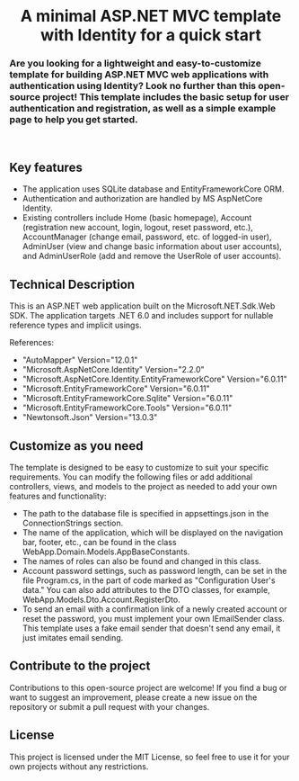 
<h1 align="center">
  <br>
  <br>
    A minimal ASP.NET MVC template with Identity for a quick start
  <br>
</h1>

<h3>
Are you looking for a lightweight and easy-to-customize template for building ASP.NET MVC web applications with authentication using Identity? Look no further than this open-source project!
This template includes the basic setup for user authentication and registration, as well as a simple example page to help you get started.
</h3>
<br>


## Key features

- The application uses SQLite database and EntityFrameworkCore ORM.
- Authentication and authorization are handled by MS AspNetCore Identity.
- Existing controllers include Home (basic homepage), Account (registration new account, login, logout, reset password, etc.), AccountManager (change email, password, etc. of logged-in user), AdminUser (view and change basic information about user accounts), and AdminUserRole (add and remove the UserRole of user accounts).

## Technical Description
This is an ASP.NET web application built on the Microsoft.NET.Sdk.Web SDK. The application targets .NET 6.0 and includes support for nullable reference types and implicit usings.

References:     
- "AutoMapper" Version="12.0.1"
- "Microsoft.AspNetCore.Identity" Version="2.2.0"
- "Microsoft.AspNetCore.Identity.EntityFrameworkCore" Version="6.0.11"
- "Microsoft.EntityFrameworkCore" Version="6.0.11"
- "Microsoft.EntityFrameworkCore.Sqlite" Version="6.0.11"
- "Microsoft.EntityFrameworkCore.Tools" Version="6.0.11"
- "Newtonsoft.Json" Version="13.0.3"

## Customize as you need

The template is designed to be easy to customize to suit your specific requirements. You can modify the following files or add additional controllers, views, and models to the project as needed to add your own features and functionality:

- The path to the database file is specified in appsettings.json in the ConnectionStrings section.
- The name of the application, which will be displayed on the navigation bar, footer, etc., can be found in the class WebApp.Domain.Models.AppBaseConstants.
- The names of roles can also be found and changed in this class.
- Account password settings, such as password length, can be set in the file Program.cs, in the part of code marked as "Configuration User's data." You can also add attributes to the DTO classes, for example, WebApp.Models.Dto.Account.RegisterDto.
- To send an email with a confirmation link of a newly created account or reset the password, you must implement your own IEmailSender class. This template uses a fake email sender that doesn't send any email, it just imitates email sending.


## Contribute to the project

Contributions to this open-source project are welcome! If you find a bug or want to suggest an improvement, please create a new issue on the repository or submit a pull request with your changes.


## License

This project is licensed under the MIT License, so feel free to use it for your own projects without any restrictions.